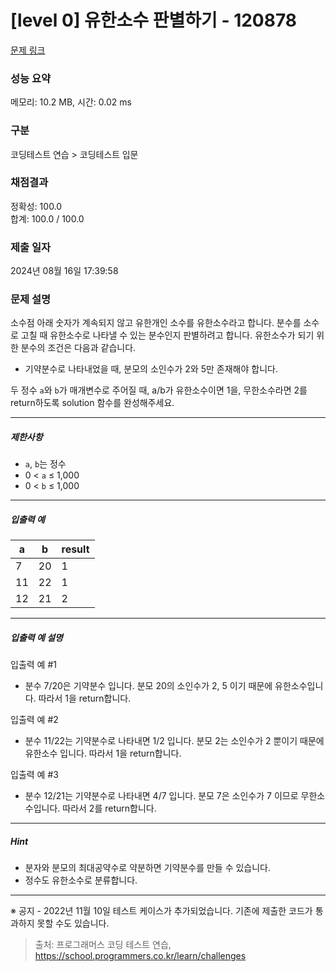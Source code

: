 # [level 0] 유한소수 판별하기 - 120878 

[문제 링크](https://school.programmers.co.kr/learn/courses/30/lessons/120878) 

### 성능 요약

메모리: 10.2 MB, 시간: 0.02 ms

### 구분

코딩테스트 연습 > 코딩테스트 입문

### 채점결과

정확성: 100.0<br/>합계: 100.0 / 100.0

### 제출 일자

2024년 08월 16일 17:39:58

### 문제 설명

<p style="user-select: auto !important;">소수점 아래 숫자가 계속되지 않고 유한개인 소수를 유한소수라고 합니다. 분수를 소수로 고칠 때 유한소수로 나타낼 수 있는 분수인지 판별하려고 합니다. 유한소수가 되기 위한 분수의 조건은 다음과 같습니다.</p>

<ul style="user-select: auto !important;">
<li style="user-select: auto !important;">기약분수로 나타내었을 때, 분모의 소인수가 2와 5만 존재해야 합니다.</li>
</ul>

<p style="user-select: auto !important;">두 정수 <code style="user-select: auto !important;">a</code>와 <code style="user-select: auto !important;">b</code>가 매개변수로 주어질 때, a/b가 유한소수이면 1을, 무한소수라면 2를 return하도록 solution 함수를 완성해주세요.</p>

<hr style="user-select: auto !important;">

<h5 style="user-select: auto !important;">제한사항</h5>

<ul style="user-select: auto !important;">
<li style="user-select: auto !important;"><code style="user-select: auto !important;">a</code>, <code style="user-select: auto !important;">b</code>는 정수</li>
<li style="user-select: auto !important;">0 &lt; <code style="user-select: auto !important;">a</code>&nbsp;≤&nbsp;1,000</li>
<li style="user-select: auto !important;">0 &lt; <code style="user-select: auto !important;">b</code>&nbsp;≤ 1,000</li>
</ul>

<hr style="user-select: auto !important;">

<h5 style="user-select: auto !important;">입출력 예</h5>
<table class="table" style="user-select: auto !important;">
        <thead style="user-select: auto !important;"><tr style="user-select: auto !important;">
<th style="user-select: auto !important;">a</th>
<th style="user-select: auto !important;">b</th>
<th style="user-select: auto !important;">result</th>
</tr>
</thead>
        <tbody style="user-select: auto !important;"><tr style="user-select: auto !important;">
<td style="user-select: auto !important;">7</td>
<td style="user-select: auto !important;">20</td>
<td style="user-select: auto !important;">1</td>
</tr>
<tr style="user-select: auto !important;">
<td style="user-select: auto !important;">11</td>
<td style="user-select: auto !important;">22</td>
<td style="user-select: auto !important;">1</td>
</tr>
<tr style="user-select: auto !important;">
<td style="user-select: auto !important;">12</td>
<td style="user-select: auto !important;">21</td>
<td style="user-select: auto !important;">2</td>
</tr>
</tbody>
      </table>
<hr style="user-select: auto !important;">

<h5 style="user-select: auto !important;">입출력 예 설명</h5>

<p style="user-select: auto !important;">입출력 예 #1</p>

<ul style="user-select: auto !important;">
<li style="user-select: auto !important;">분수 7/20은 기약분수 입니다. 분모 20의 소인수가 2, 5 이기 때문에 유한소수입니다. 따라서 1을 return합니다.</li>
</ul>

<p style="user-select: auto !important;">입출력 예 #2</p>

<ul style="user-select: auto !important;">
<li style="user-select: auto !important;">분수 11/22는 기약분수로 나타내면 1/2 입니다. 분모 2는 소인수가 2 뿐이기 때문에 유한소수 입니다. 따라서 1을 return합니다.</li>
</ul>

<p style="user-select: auto !important;">입출력 예 #3</p>

<ul style="user-select: auto !important;">
<li style="user-select: auto !important;">분수 12/21는 기약분수로 나타내면 4/7 입니다. 분모 7은 소인수가 7 이므로 무한소수입니다. 따라서 2를 return합니다.</li>
</ul>

<hr style="user-select: auto !important;">

<h5 style="user-select: auto !important;">Hint</h5>

<ul style="user-select: auto !important;">
<li style="user-select: auto !important;">분자와 분모의 최대공약수로 약분하면 기약분수를 만들 수 있습니다.</li>
<li style="user-select: auto !important;">정수도 유한소수로 분류합니다.</li>
</ul>

<hr style="user-select: auto !important;">

<p style="user-select: auto !important;">※ 공지 - 2022년 11월 10일 테스트 케이스가 추가되었습니다. 기존에 제출한 코드가 통과하지 못할 수도 있습니다.</p>


> 출처: 프로그래머스 코딩 테스트 연습, https://school.programmers.co.kr/learn/challenges